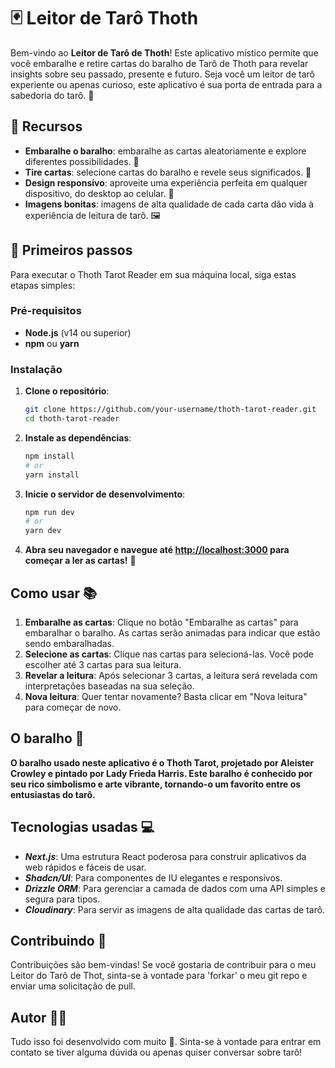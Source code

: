 # 🃏 Leitor de Tarô Thoth

Bem-vindo ao **Leitor de Tarô de Thoth**! Este aplicativo místico permite que você embaralhe e retire cartas do baralho de Tarô de Thoth para revelar insights sobre seu passado, presente e futuro. Seja você um leitor de tarô experiente ou apenas curioso, este aplicativo é sua porta de entrada para a sabedoria do tarô. 🌟

## 🌌 Recursos

- **Embaralhe o baralho**: embaralhe as cartas aleatoriamente e explore diferentes possibilidades. 🔀
- **Tire cartas**: selecione cartas do baralho e revele seus significados. 🎴
- **Design responsivo**: aproveite uma experiência perfeita em qualquer dispositivo, do desktop ao celular. 📱
- **Imagens bonitas**: imagens de alta qualidade de cada carta dão vida à experiência de leitura de tarô. 🖼️

## 🔮 Primeiros passos

Para executar o Thoth Tarot Reader em sua máquina local, siga estas etapas simples:

### Pré-requisitos

- **Node.js** (v14 ou superior)
- **npm** ou **yarn**

### Instalação

1. **Clone o repositório**:

    ```bash
   git clone https://github.com/your-username/thoth-tarot-reader.git
   cd thoth-tarot-reader
   ```

2. **Instale as dependências**:

    ```bash
    npm install
    # or
    yarn install
    ```

3. **Inicie o servidor de desenvolvimento**:

    ```bash
    npm run dev
    # or
    yarn dev
    ```

4. **Abra seu navegador e navegue até <http://localhost:3000> para começar a ler as cartas!** 🌟

## Como usar 📚

1. **Embaralhe as cartas**: Clique no botão "Embaralhe as cartas" para embaralhar o baralho. As cartas serão animadas para indicar que estão sendo embaralhadas.
2. **Selecione as cartas**: Clique nas cartas para selecioná-las. Você pode escolher até 3 cartas para sua leitura.
3. **Revelar a leitura**: Após selecionar 3 cartas, a leitura será revelada com interpretações baseadas na sua seleção.
4. **Nova leitura**: Quer tentar novamente? Basta clicar em "Nova leitura" para começar de novo.

## O baralho 🎨

**O baralho usado neste aplicativo é o Thoth Tarot, projetado por Aleister Crowley e pintado por Lady Frieda Harris. Este baralho é conhecido por seu rico simbolismo e arte vibrante, tornando-o um favorito entre os entusiastas do tarô.**

## Tecnologias usadas 💻

- ***Next.js***: Uma estrutura React poderosa para construir aplicativos da web rápidos e fáceis de usar.
- ***Shadcn/UI***: Para componentes de IU elegantes e responsivos.
- ***Drizzle ORM***: Para gerenciar a camada de dados com uma API simples e segura para tipos.
- ***Cloudinary***: Para servir as imagens de alta qualidade das cartas de tarô.

## Contribuindo 🌟

Contribuições são bem-vindas! Se você gostaria de contribuir para o meu Leitor do Tarô de Thot, sinta-se à vontade para 'forkar' o meu git repo e enviar uma solicitação de pull.

## Autor 🧙‍♂️

Tudo isso foi desenvolvido com muito 💜. Sinta-se à vontade para entrar em contato se tiver alguma dúvida ou apenas quiser conversar sobre tarô!
